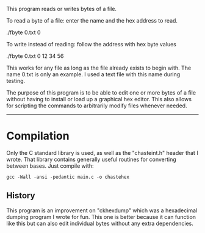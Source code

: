 This program reads or writes bytes of a file.

To read a byte of a file:
enter the name and the hex address to read.

./fbyte 0.txt 0

To write instead of reading:
follow the address with hex byte values

./fbyte 0.txt 0 12 34 56

This works for any file as long as the file already exists to begin with.
The name 0.txt is only an example. I used a text file with this name during testing.

The purpose of this program is to be able to edit one or more bytes of a file without having to install or load up a graphical hex editor. This also allows for scripting the commands to arbitrarily modify files whenever needed.


---
# Compilation

Only the C standard library is used, as well as the "chasteint.h" header that I wrote. That library contains generally useful routines for converting between bases. Just compile with:

`gcc -Wall -ansi -pedantic main.c -o chastehex`

## History

This program is an improvement on "ckhexdump" which was a hexadecimal dumping program I wrote for fun. This one is better because it can function like this but can also edit individual bytes without any extra dependencies.
